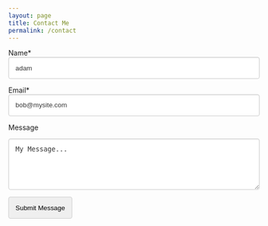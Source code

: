 ```yaml
---
layout: page
title: Contact Me
permalink: /contact
---
```




<label class="label">Name*</label>
<input id="name" class="input" type="text" required value="adam">

<label class="label">Email*</label>
<input id="email" class="input" type="email" required value="bob@mysite.com">

<label class="label">Message</label>
<textarea id="message" class="textarea" rows="5">My Message...</textarea>

<button id="submit" class="button is-link">Submit Message</button>

<!-- Hidden by default. Form submit unhides. Close button re-hides -->
<div class="notification is-success hidden" id="submit-notification">
  Thanks. Your message has been sent. I'll be in touch soon.
</div>

<script>
  // Form submit clicked...
  document.getElementById('submit').addEventListener('click', function(event) {

    // Prevent form submission default, disable the submit button and show the notification.
    event.preventDefault();
    document.getElementById('submit').disabled = true;
    document.getElementById('submit-notification').classList.remove("hidden");

    name = document.getElementById('name').value;
    email = document.getElementById('email').value;
    message = document.getElementById('message').value;

    // Submit data to AWS API
    var xmlhttp = new XMLHttpRequest();
    var theUrl = "https://pkhlhwjn33.execute-api.ap-southeast-2.amazonaws.com/default/submitAGardnerNetContactForm";
    xmlhttp.open("POST", theUrl);
    xmlhttp.send(JSON.stringify({ "name": name, "email": email, "message": message}));

  });

  // When notification delete button is clicked, hide notifiction.
  document.getElementById('submit-delete').addEventListener('click', function(event) {
    document.getElementById('submit-notification').classList.add("hidden");
  });
</script>

<style>
  .input, .textarea {
box-shadow: inset 0 1px 2px rgba(10, 10, 10, 0.1);
max-width: 100%;
width: 100%;
}
.input, .textarea, .select select {
  background-color: white;
  border-color: #dbdbdb;
  border-radius: 4px;
  color: #363636;
}
.button, .input, .textarea, select{
  align-items: center;
  border: 1px solid #ccc;
  border-radius: 4px;
  padding: 1em;
}

.notification.is-success {
  background-color: #23d160;
  color: #fff;
}

.hidden {
  visibility: hidden;
}
</script>
